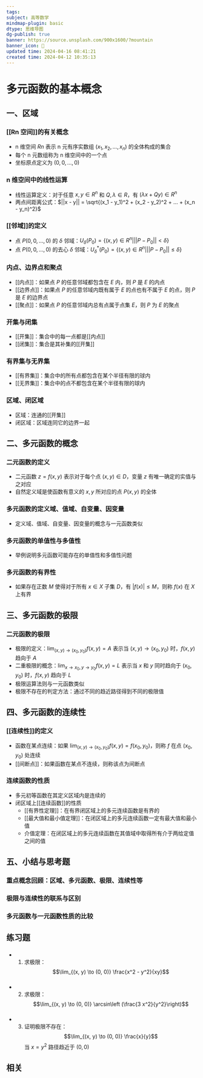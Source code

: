 ```yaml
---
tags: 
subject: 高等数学
mindmap-plugin: basic
dtype: 思维导图
dg-publish: true
banner: https://source.unsplash.com/900x1600/?mountain
banner_icon: 👾
updated time: 2024-04-16 08:41:21
created time: 2024-04-12 10:35:13
---
```


# 多元函数的基本概念

## 一、区域

### **[[Rn 空间]]的有关概念**
- n 维空间 $Rn$ 表示 n 元有序实数组 $(x_1, x_2, ..., x_n)$ 的全体构成的集合
- 每个 n 元数组称为 n 维空间中的一个点
- 坐标原点定义为 $(0, 0, ..., 0)$

### **n 维空间中的线性运算**
- 线性运算定义：对于任意 $x, y \in R^n$ 和 $Q, \lambda \in R$，有 $(\lambda x + Q y) \in R^n$
- 两点间距离公式：$||x - y|| = \sqrt{(x_1 - y_1)^2 + (x_2 - y_2)^2 + ... + (x_n - y_n)^2}$

### **[[邻域]]的定义**
- 点 $P(0, 0, ..., 0)$ 的 $\delta$ 邻域：$U_{\delta}(P_0) = \{ (x, y) \in R^n | ||P - P_0|| < \delta \}$
- 点 $P(0, 0, ..., 0)$ 的去心 $\delta$ 邻域：$U_{\delta}^*(P_0) = \{ (x, y) \in R^n | ||P - P_0|| \leq \delta \}$

### **内点、边界点和聚点**
- [[内点]]：如果点 $P$ 的任意邻域都包含在 $E$ 内，则 $P$ 是 $E$ 的内点
- [[边界点]]：如果点 $P$ 的任意邻域内既有属于 $E$ 的点也有不属于 $E$ 的点，则 $P$ 是 $E$ 的边界点
- [[聚点]]：如果点 $P$ 的任意邻域内总有点属于点集 $E$，则 $P$ 为 $E$ 的聚点

### **开集与闭集**
- [[开集]]：集合中的每一点都是[[内点]]
- [[闭集]]：集合是其补集的[[开集]]

### **有界集与无界集**
- [[有界集]]：集合中的所有点都包含在某个半径有限的球内
- [[无界集]]：集合中的点不都包含在某个半径有限的球内

### **区域、闭区域**
- 区域：连通的[[开集]]
- 闭区域：区域连同它的边界一起

## 二、多元函数的概念

### **二元函数的定义**
- 二元函数 $z = f(x, y)$ 表示对于每个点 $(x, y) \in D$，变量 $z$ 有唯一确定的实值与之对应
- 自然定义域是使函数有意义的 $x, y$ 所对应的点 $P(x, y)$ 的全体

### **多元函数的定义域、值域、自变量、因变量**
- 定义域、值域、自变量、因变量的概念与一元函数类似

### **多元函数的单值性与多值性**
- 举例说明多元函数可能存在的单值性和多值性问题

### **多元函数的有界性**
- 如果存在正数 $M$ 使得对于所有 $x \in X$ 子集 $D$，有 $|f(x)| \leq M$，则称 $f(x)$ 在 $X$ 上有界

## 三、多元函数的极限

### **二元函数的极限**
- 极限的定义：$\lim_{(x, y) \to (x_0, y_0)} f(x, y) = A$ 表示当 $(x, y) \to (x_0, y_0)$ 时，$f(x, y)$ 趋向于 $A$
- 二重极限的概念：$\lim_{x \to x_0, y \to y_0} f(x, y) = L$ 表示当 $x$ 和 $y$ 同时趋向于 $(x_0, y_0)$ 时，$f(x, y)$ 趋向于 $L$
- 极限运算法则与一元函数类似
- 极限不存在的判定方法：通过不同的趋近路径得到不同的极限值

## 四、多元函数的连续性

### **[[连续性]]的定义**
- 函数在某点连续：如果 $\lim_{(x, y) \to (x_0, y_0)} f(x, y) = f(x_0, y_0)$，则称 $f$ 在点 $(x_0, y_0)$ 处连续
- [[间断点]]：如果函数在某点不连续，则称该点为间断点

### **连续函数的性质**
- 多元初等函数在其定义区域内是连续的
- 闭区域上[[连续函数]]的性质
    - [[有界性定理]]：在有界闭区域上的多元连续函数是有界的
    - [[最大值和最小值定理]]：在闭区域上的多元连续函数一定有最大值和最小值
    - 介值定理：在闭区域上的多元连续函数在其值域中取得所有介于两给定值之间的值

## 五、小结与思考题

### 重点概念回顾：区域、多元函数、极限、连续性等

### 极限与连续性的联系与区别

### 多元函数与一元函数性质的比较

## 练习题

### 
- 1. 求极限：$$\lim_{(x, y) \to (0, 0)} \frac{x^2 - y^2}{xy}$$

### 
- 2. 求极限：$$\lim_{(x, y) \to (0, 0)} \arcsin\left (\frac{3 x^2}{y^2}\right)$$

### 
- 3. 证明极限不存在：$$\lim_{(x, y) \to (0, 0)} \frac{x}{y}$$ 当 $x = y^2$ 路径趋近于 $(0, 0)$

## 相关